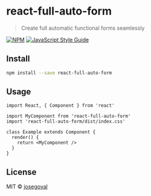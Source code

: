 # react-full-auto-form

> Create full automatic functional forms seamlessly

[![NPM](https://img.shields.io/npm/v/react-full-auto-form.svg)](https://www.npmjs.com/package/react-full-auto-form) [![JavaScript Style Guide](https://img.shields.io/badge/code_style-standard-brightgreen.svg)](https://standardjs.com)

## Install

```bash
npm install --save react-full-auto-form
```

## Usage

```tsx
import React, { Component } from 'react'

import MyComponent from 'react-full-auto-form'
import 'react-full-auto-form/dist/index.css'

class Example extends Component {
  render() {
    return <MyComponent />
  }
}
```

## License

MIT © [josegoval](https://github.com/josegoval)

